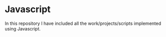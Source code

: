 # Javascript
In this repository I have included all the work/projects/scripts implemented using Javascript.
